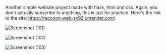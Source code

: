 Another simple website project made with flask, html and css.
Again, you don't actually subscribe to anything, this is just for practice.
 Here's the link to the site: https://raccoon-web-sx92.onrender.com/

![Screenshot (101)](https://github.com/user-attachments/assets/f9014dd4-c03d-4335-8ebd-08e5797a44c0)

![Screenshot (102)](https://github.com/user-attachments/assets/7bdc6561-e210-4768-8c5b-92f1acd6d3ad)

![Screenshot (103)](https://github.com/user-attachments/assets/0b6a0b59-8197-47d3-a7ea-471705227c91)
